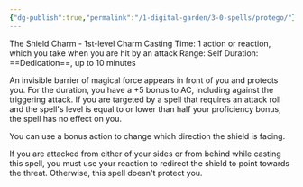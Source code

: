 ```yaml
---
{"dg-publish":true,"permalink":"/1-digital-garden/3-0-spells/protego/"}
---
```


The Shield Charm - 1st-level Charm 
Casting Time: 1 action or reaction, which you take when you are hit by an attack 
Range: Self 
Duration: ==Dedication==, up to 10 minutes 

An invisible barrier of magical force appears in front of you and protects you. For the duration, you have a +5 bonus to AC, including against the triggering attack. If you are targeted by a spell that requires an attack roll and the spell's level is equal to or lower than half your proficiency bonus, the spell has no effect on you. 

You can use a bonus action to change which direction the shield is facing. 

If you are attacked from either of your sides or from behind while casting this spell, you must use your reaction to redirect the shield to point towards the threat. Otherwise, this spell doesn't protect you.
